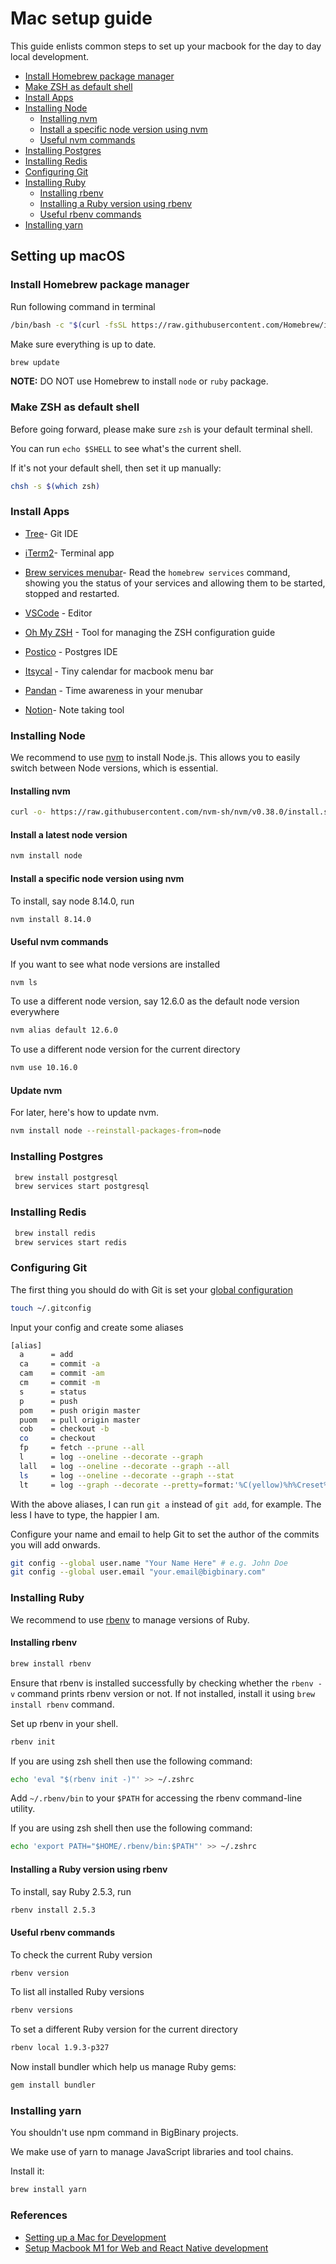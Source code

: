 # Mac setup guide

This guide enlists common steps to set up your macbook for the day to day local development.


- [Install Homebrew package manager](#install-homebrew-package-manager)
- [Make ZSH as default shell](#make-zsh-as-default-shell)
- [Install Apps](#install-apps)
- [Installing Node](#installing-node)
    - [Installing nvm](#installing-nvm)
    - [Install a specific node version using nvm](#install-a-specific-node-version-using-nvm)
    - [Useful nvm commands](#useful-nvm-commands)
- [Installing Postgres](#installing-postgres)
- [Installing Redis](#installing-redis)
- [Configuring Git](#configuring-git)
- [Installing Ruby](#installing-ruby)
  - [Installing rbenv](#installing-rbenv)
  - [Installing a Ruby version using rbenv](#installing-a-ruby-version-using-rbenv)
  - [Useful rbenv commands](#useful-rbenv-commands)
- [Installing yarn](#installing-yarn)

## Setting up macOS

### Install Homebrew package manager

Run following command in terminal

```bash
/bin/bash -c "$(curl -fsSL https://raw.githubusercontent.com/Homebrew/install/master/install.sh)"
```
Make sure everything is up to date.
```bash
brew update
```

**NOTE:** DO NOT use Homebrew to install `node` or `ruby` package.


### Make ZSH as default shell
Before going forward, please make sure `zsh` is your default terminal shell.

You can run `echo $SHELL` to see what's the current shell.

If it's not your default shell, then set it up manually:

```bash
chsh -s $(which zsh)
```

### Install Apps

- [Tree](https://www.sourcetreeapp.com/)- Git IDE

- [iTerm2](https://iterm2.com/)- Terminal app

- [Brew services menubar](https://github.com/andrewn/brew-services-menubar)- Read the `homebrew services` command, showing you the status of your services and allowing them to be started, stopped and restarted.

- [VSCode](https://code.visualstudio.com/download) - Editor

- [Oh My ZSH](https://ohmyz.sh/) - Tool for managing the ZSH configuration guide
    
- [Postico](https://eggerapps.at/postico/) - Postgres IDE

- [Itsycal](https://github.com/sfsam/Itsycal) - Tiny calendar for macbook menu bar

- [Pandan](https://apps.apple.com/app/id1569600264) - Time awareness in your menubar

- [Notion](https://www.notion.so/desktop)- Note taking tool
    

### Installing Node

We recommend to use [nvm](https://github.com/nvm-sh/nvm) to install Node.js. This allows you to easily switch between Node versions, which is essential.

#### Installing nvm

```bash
curl -o- https://raw.githubusercontent.com/nvm-sh/nvm/v0.38.0/install.sh | bash
```

#### Install a latest node version

```bash
nvm install node
```

#### Install a specific node version using nvm

To install, say node 8.14.0, run

```bash
nvm install 8.14.0
```

#### Useful nvm commands

If you want to see what node versions are installed

```bash
nvm ls
```

To use a different node version, say 12.6.0 as the default node version everywhere

```bash
nvm alias default 12.6.0
```

To use a different node version for the current directory

```bash
nvm use 10.16.0
```

#### Update nvm
For later, here's how to update nvm.

```bash
nvm install node --reinstall-packages-from=node
```


### Installing Postgres

```bash
 brew install postgresql
 brew services start postgresql
```

### Installing Redis

```bash
 brew install redis
 brew services start redis
```


### Configuring Git

The first thing you should do with Git is set your [global configuration](https://git-scm.com/book/en/v2/Getting-Started-First-Time-Git-Setup)

```bash
touch ~/.gitconfig
```
Input your config and create some aliases

```bash
[alias]
  a      = add
  ca     = commit -a
  cam    = commit -am
  cm     = commit -m
  s      = status
  p      = push
  pom    = push origin master
  puom   = pull origin master
  cob    = checkout -b
  co     = checkout
  fp     = fetch --prune --all
  l      = log --oneline --decorate --graph
  lall   = log --oneline --decorate --graph --all
  ls     = log --oneline --decorate --graph --stat
  lt     = log --graph --decorate --pretty=format:'%C(yellow)%h%Creset%C(auto)%d%Creset %s %Cgreen(%cr) %C(bold blue)%an%Creset'
```
With the above aliases, I can run `git a` instead of `git add`, for example. The less I have to type, the happier I am.

Configure your name and email to help Git to set the author of the commits you will add onwards.

```bash
git config --global user.name "Your Name Here" # e.g. John Doe
git config --global user.email "your.email@bigbinary.com"
```


### Installing Ruby

We recommend to use [rbenv](https://github.com/rbenv/rbenv) to manage versions of Ruby.

#### Installing rbenv

```bash
brew install rbenv
```

Ensure that rbenv is installed successfully by checking whether the `rbenv -v` command prints rbenv version or not.
If not installed, install it using `brew install rbenv` command.

Set up rbenv in your shell.

```bash
rbenv init
```

If you are using zsh shell then use the following command:
```bash
echo 'eval "$(rbenv init -)"' >> ~/.zshrc
```

Add `~/.rbenv/bin` to your `$PATH` for accessing the rbenv command-line utility.

If you are using zsh shell then use the following command:

```bash
echo 'export PATH="$HOME/.rbenv/bin:$PATH"' >> ~/.zshrc
```

#### Installing a Ruby version using rbenv

To install, say Ruby 2.5.3, run

```bash
rbenv install 2.5.3
```

#### Useful rbenv commands

To check the current Ruby version

```bash
rbenv version
```

To list all installed Ruby versions

```bash
rbenv versions
```

To set a different Ruby version for the current directory

```bash
rbenv local 1.9.3-p327
```

Now install bundler which help us manage Ruby gems:
```bash
gem install bundler
```

### Installing yarn
You shouldn't use npm command in BigBinary projects.

We make use of yarn to manage JavaScript libraries and tool chains.

Install it:
```bash
brew install yarn
```

### References

- [Setting up a Mac for Development](https://www.taniarascia.com/setting-up-a-brand-new-mac-for-development/?ck_subscriber_id=360218762)
- [Setup Macbook M1 for Web and React Native development](https://amanhimself.dev/blog/setup-macbook-m1/)

